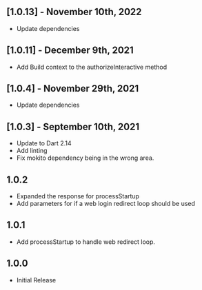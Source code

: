 ## [1.0.13] - November 10th, 2022

- Update dependencies

## [1.0.11] - December 9th, 2021

- Add Build context to the authorizeInteractive method

## [1.0.4] - November 29th, 2021

- Update dependencies

## [1.0.3] - September 10th, 2021

- Update to Dart 2.14
- Add linting
- Fix mokito dependency being in the wrong area.

## 1.0.2

- Expanded the response for processStartup
- Add parameters for if a web login redirect loop should be used

## 1.0.1

- Add processStartup to handle web redirect loop.

## 1.0.0

- Initial Release
